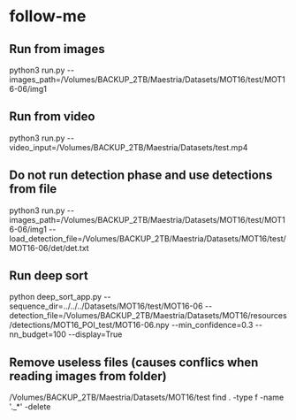 # follow-me

## Run from images
python3 run.py --images_path=/Volumes/BACKUP_2TB/Maestria/Datasets/MOT16/test/MOT16-06/img1

## Run from video
python3 run.py --video_input=/Volumes/BACKUP_2TB/Maestria/Datasets/test.mp4

## Do not run detection phase and use detections from file
python3 run.py --images_path=/Volumes/BACKUP_2TB/Maestria/Datasets/MOT16/test/MOT16-06/img1 --load_detection_file=/Volumes/BACKUP_2TB/Maestria/Datasets/MOT16/test/MOT16-06/det/det.txt

## Run deep sort
python deep_sort_app.py --sequence_dir=../../../Datasets/MOT16/test/MOT16-06 --detection_file=/Volumes/BACKUP_2TB/Maestria/Datasets/MOT16/resources/detections/MOT16_POI_test/MOT16-06.npy --min_confidence=0.3 --nn_budget=100 --display=True

## Remove useless files (causes conflics when reading images from folder)
/Volumes/BACKUP_2TB/Maestria/Datasets/MOT16/test
find . -type f -name '._*' -delete
